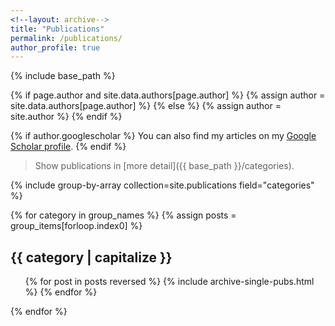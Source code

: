 ```yaml
---
<!--layout: archive-->
title: "Publications"
permalink: /publications/
author_profile: true
---
```


{% include base_path %}

{% if page.author and site.data.authors[page.author] %}
  {% assign author = site.data.authors[page.author] %}
{% else %}
  {% assign author = site.author %}
{% endif %}

{% if author.googlescholar %}
  You can also find my articles on my <a href="{{ author.googlescholar }}" target="\_blank">Google Scholar profile</a>.
{% endif %}

<!-- I comment this. Origin code.
{% for post in site.publications reversed %}
  {% include archive-single.html %}
{% endfor %} -->

<!-- New code. Link bellow to categories (category-archive.html) page -->
> Show publications in [more detail]({{ base_path }}/categories).

<!-- I copy this block code from the _pages/category-archive.html file, to show publications sorted by category -->
{% include group-by-array collection=site.publications field="categories" %}

{% for category in group_names %}
  {% assign posts = group_items[forloop.index0] %}
  <h2 id="{{ category | slugify }}" class="archive__subtitle">{{ category | capitalize }}</h2>
  <ol reversed>{% for post in posts reversed %}
    {% include archive-single-pubs.html %}
  {% endfor %}</ol>
{% endfor %}
